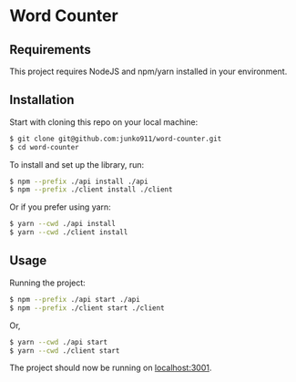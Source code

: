 # Word Counter

## Requirements

This project requires NodeJS and npm/yarn installed in your environment.

## Installation

Start with cloning this repo on your local machine:

```bash
$ git clone git@github.com:junko911/word-counter.git
$ cd word-counter
```

To install and set up the library, run:

```bash
$ npm --prefix ./api install ./api
$ npm --prefix ./client install ./client
```

Or if you prefer using yarn:

```bash
$ yarn --cwd ./api install
$ yarn --cwd ./client install
```

## Usage

Running the project:

```bash
$ npm --prefix ./api start ./api
$ npm --prefix ./client start ./client
```

Or,

```bash
$ yarn --cwd ./api start
$ yarn --cwd ./client start
```

The project should now be running on [localhost:3001](http://localhost:3001/).
